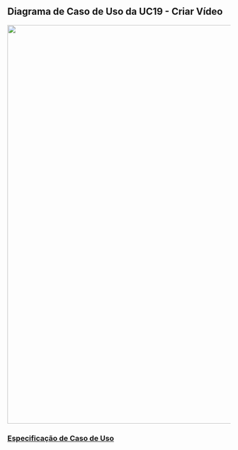 ## Diagrama de Caso de Uso da UC19 - Criar Vídeo

<img src="https://github.com/gabrielziegler3/Requisitos-2018-1/blob/master/imagens/Casos_de_uso/UC19.png" width=900px>

### [Especificação de Caso de Uso](Criação-de-video)